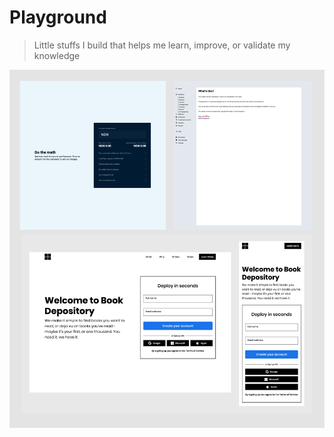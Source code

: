 # Playground

> Little stuffs I build that helps me learn, improve, or validate my knowledge

![Playground-Thumbnail](./playground-thumbnail.png "Playground-Thumbnail")
